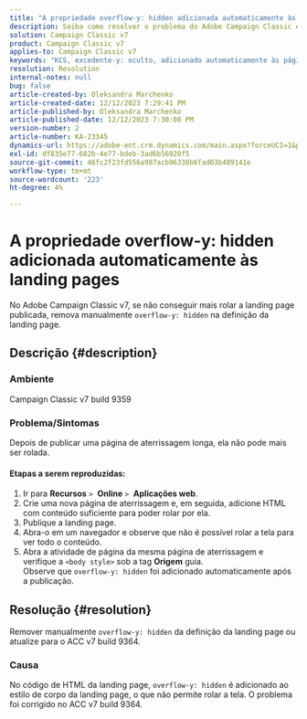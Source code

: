 ```yaml
---
title: "A propriedade overflow-y: hidden adicionada automaticamente às landing pages"
description: Saiba como resolver o problema do Adobe Campaign Classic em que o overflow-y oculto é adicionado automaticamente às páginas de aterrissagem.
solution: Campaign Classic v7
product: Campaign Classic v7
applies-to: Campaign Classic v7
keywords: "KCS, excedente-y: oculto, adicionado automaticamente às páginas de aterrissagem, adobe campaign, ACC v7 build 9359, atualização para ACC v7 build 9364, Campaign Classic"
resolution: Resolution
internal-notes: null
bug: false
article-created-by: Oleksandra Marchenko
article-created-date: 12/12/2023 7:29:41 PM
article-published-by: Oleksandra Marchenko
article-published-date: 12/12/2023 7:30:08 PM
version-number: 2
article-number: KA-23345
dynamics-url: https://adobe-ent.crm.dynamics.com/main.aspx?forceUCI=1&pagetype=entityrecord&etn=knowledgearticle&id=fd333dc5-2499-ee11-be37-6045bd0065f9
exl-id: df835e77-682b-4e77-bdeb-3ad6b56920f5
source-git-commit: 46fc2f23fd556a987acb96338b6fad03b489141e
workflow-type: tm+mt
source-wordcount: '223'
ht-degree: 4%

---
```


# A propriedade overflow-y: hidden adicionada automaticamente às landing pages


No Adobe Campaign Classic v7, se não conseguir mais rolar a landing page publicada, remova manualmente `overflow-y: hidden` na definição da landing page.

## Descrição {#description}


### <b>Ambiente</b>

Campaign Classic v7 build 9359

### <b>Problema/Sintomas</b>

Depois de publicar uma página de aterrissagem longa, ela não pode mais ser rolada.

#### <b>Etapas a serem reproduzidas:</b>

1. Ir para <b>Recursos</b> `>`  <b>Online</b> `>`  <b>Aplicações web</b>.
2. Crie uma nova página de aterrissagem e, em seguida, adicione HTML com conteúdo suficiente para poder rolar por ela.
3. Publique a landing page.
4. Abra-o em um navegador e observe que não é possível rolar a tela para ver todo o conteúdo.
5. Abra a atividade de página da mesma página de aterrissagem e verifique a `<body style>` sob a tag <b>Origem</b> guia.\
   Observe que `overflow-y: hidden` foi adicionado automaticamente após a publicação.



## Resolução {#resolution}


Remover manualmente `overflow-y: hidden` da definição da landing page ou atualize para o ACC v7 build 9364.

### <b>Causa</b>

No código de HTML da landing page, `overflow-y: hidden` é adicionado ao estilo de corpo da landing page, o que não permite rolar a tela. O problema foi corrigido no ACC v7 build 9364.
